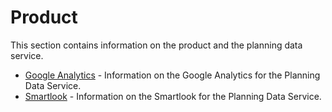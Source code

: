 # Product

This section contains information on the product and the planning data service.

- [Google Analytics](/product/google-analytics/) - Information on the Google Analytics for the Planning Data Service.
- [Smartlook](/product/smartlook/) - Information on the Smartlook for the Planning Data Service.
